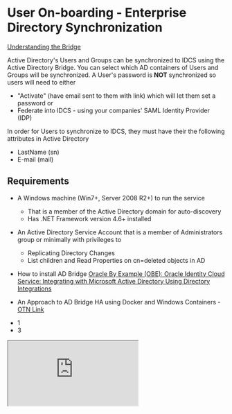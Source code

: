 # User On-boarding - Enterprise Directory Synchronization


[Understanding the Bridge](https://docs.oracle.com/en/cloud/paas/identity-cloud/uaids/understanding-bridge.html)
 
Active Directory's Users and Groups can be synchronized to IDCS using the Active Directory Bridge.
You can select which AD containers of Users and Groups will be synchronized.
A User's password is **NOT** synchronized so users will need to either 
* "Activate" (have email sent to them with link) which will let them set a password or 
* Federate into IDCS - using your companies' SAML Identity Provider (IDP) 

In order for Users to synchronize to IDCS, they must have their the following attributes in Active Directory
* LastName (sn)
* E-mail (mail)

## Requirements
* A Windows machine (Win7+, Server 2008 R2+) to run the service
    * That is a member of the Active Directory domain for auto-discovery
    * Has .NET Framework version 4.6+ installed
* An Active Directory Service Account that is a member of Administrators group or minimally with privileges to 
    * Replicating Directory Changes
    * List children and Read Properties on cn=deleted objects in AD

* How to install AD Bridge [Oracle By Example (OBE): Oracle Identity Cloud Service: Integrating with Microsoft Active Directory Using Directory Integrations](http://www.oracle.com/webfolder/technetwork/tutorials/obe/cloud/idcs/idcs_idbridge_obe/idbridge.html) 
* An Approach to AD Bridge HA using Docker and Windows Containers - [OTN Link](http://www.oracle.com/technetwork/articles/idm/gutierrez-idcs-idbridge-3960710.html)

<ul><li>1</li><li>3</li></ul>

<iframe src="http://www.oracle.com"></iframe>

